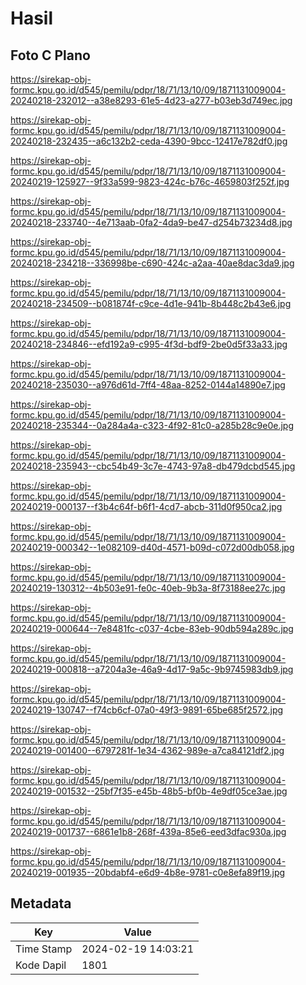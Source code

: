 # Hasil

## Foto C Plano

https://sirekap-obj-formc.kpu.go.id/d545/pemilu/pdpr/18/71/13/10/09/1871131009004-20240218-232012--a38e8293-61e5-4d23-a277-b03eb3d749ec.jpg

https://sirekap-obj-formc.kpu.go.id/d545/pemilu/pdpr/18/71/13/10/09/1871131009004-20240218-232435--a6c132b2-ceda-4390-9bcc-12417e782df0.jpg

https://sirekap-obj-formc.kpu.go.id/d545/pemilu/pdpr/18/71/13/10/09/1871131009004-20240219-125927--9f33a599-9823-424c-b76c-4659803f252f.jpg

https://sirekap-obj-formc.kpu.go.id/d545/pemilu/pdpr/18/71/13/10/09/1871131009004-20240218-233740--4e713aab-0fa2-4da9-be47-d254b73234d8.jpg

https://sirekap-obj-formc.kpu.go.id/d545/pemilu/pdpr/18/71/13/10/09/1871131009004-20240218-234218--336998be-c690-424c-a2aa-40ae8dac3da9.jpg

https://sirekap-obj-formc.kpu.go.id/d545/pemilu/pdpr/18/71/13/10/09/1871131009004-20240218-234509--b081874f-c9ce-4d1e-941b-8b448c2b43e6.jpg

https://sirekap-obj-formc.kpu.go.id/d545/pemilu/pdpr/18/71/13/10/09/1871131009004-20240218-234846--efd192a9-c995-4f3d-bdf9-2be0d5f33a33.jpg

https://sirekap-obj-formc.kpu.go.id/d545/pemilu/pdpr/18/71/13/10/09/1871131009004-20240218-235030--a976d61d-7ff4-48aa-8252-0144a14890e7.jpg

https://sirekap-obj-formc.kpu.go.id/d545/pemilu/pdpr/18/71/13/10/09/1871131009004-20240218-235344--0a284a4a-c323-4f92-81c0-a285b28c9e0e.jpg

https://sirekap-obj-formc.kpu.go.id/d545/pemilu/pdpr/18/71/13/10/09/1871131009004-20240218-235943--cbc54b49-3c7e-4743-97a8-db479dcbd545.jpg

https://sirekap-obj-formc.kpu.go.id/d545/pemilu/pdpr/18/71/13/10/09/1871131009004-20240219-000137--f3b4c64f-b6f1-4cd7-abcb-311d0f950ca2.jpg

https://sirekap-obj-formc.kpu.go.id/d545/pemilu/pdpr/18/71/13/10/09/1871131009004-20240219-000342--1e082109-d40d-4571-b09d-c072d00db058.jpg

https://sirekap-obj-formc.kpu.go.id/d545/pemilu/pdpr/18/71/13/10/09/1871131009004-20240219-130312--4b503e91-fe0c-40eb-9b3a-8f73188ee27c.jpg

https://sirekap-obj-formc.kpu.go.id/d545/pemilu/pdpr/18/71/13/10/09/1871131009004-20240219-000644--7e8481fc-c037-4cbe-83eb-90db594a289c.jpg

https://sirekap-obj-formc.kpu.go.id/d545/pemilu/pdpr/18/71/13/10/09/1871131009004-20240219-000818--a7204a3e-46a9-4d17-9a5c-9b9745983db9.jpg

https://sirekap-obj-formc.kpu.go.id/d545/pemilu/pdpr/18/71/13/10/09/1871131009004-20240219-130747--f74cb6cf-07a0-49f3-9891-65be685f2572.jpg

https://sirekap-obj-formc.kpu.go.id/d545/pemilu/pdpr/18/71/13/10/09/1871131009004-20240219-001400--6797281f-1e34-4362-989e-a7ca84121df2.jpg

https://sirekap-obj-formc.kpu.go.id/d545/pemilu/pdpr/18/71/13/10/09/1871131009004-20240219-001532--25bf7f35-e45b-48b5-bf0b-4e9df05ce3ae.jpg

https://sirekap-obj-formc.kpu.go.id/d545/pemilu/pdpr/18/71/13/10/09/1871131009004-20240219-001737--6861e1b8-268f-439a-85e6-eed3dfac930a.jpg

https://sirekap-obj-formc.kpu.go.id/d545/pemilu/pdpr/18/71/13/10/09/1871131009004-20240219-001935--20bdabf4-e6d9-4b8e-9781-c0e8efa89f19.jpg


## Metadata

| Key        | Value               |
| ---------- | ------------------- |
| Time Stamp | 2024-02-19 14:03:21 |
| Kode Dapil | 1801                |



